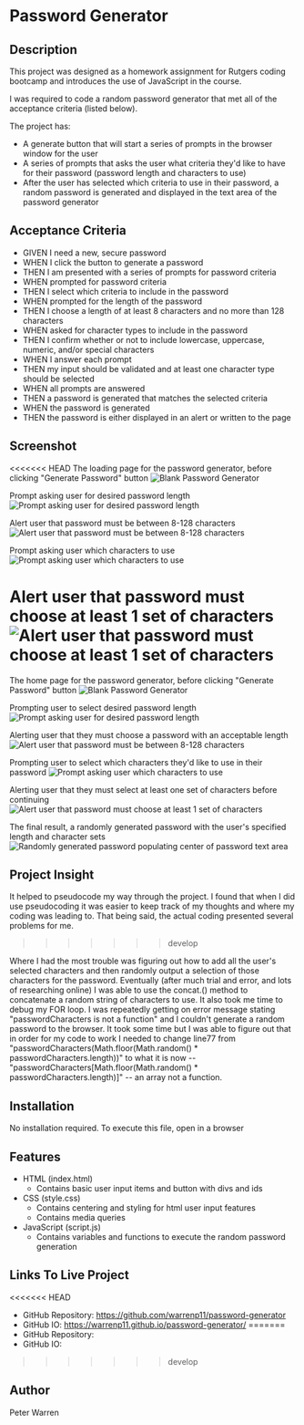 # Password Generator

## Description
This project was designed as a homework assignment for Rutgers coding bootcamp and introduces the use of JavaScript in the course. 

I was required to code a random password generator that met all of the acceptance criteria (listed below).

The project has:
* A generate button that will start a series of prompts in the browser window for the user
* A series of prompts that asks the user what criteria they'd like to have for their password (password length and characters to use)
* After the user has selected which criteria to use in their password, a random password is generated and displayed in the text area of the password generator

## Acceptance Criteria
* GIVEN I need a new, secure password
* WHEN I click the button to generate a password
* THEN I am presented with a series of prompts for password criteria
* WHEN prompted for password criteria
* THEN I select which criteria to include in the password
* WHEN prompted for the length of the password
* THEN I choose a length of at least 8 characters and no more than 128 characters
* WHEN asked for character types to include in the password
* THEN I confirm whether or not to include lowercase, uppercase, numeric, and/or special characters
* WHEN I answer each prompt
* THEN my input should be validated and at least one character type should be selected
* WHEN all prompts are answered
* THEN a password is generated that matches the selected criteria
* WHEN the password is generated
* THEN the password is either displayed in an alert or written to the page

## Screenshot
<<<<<<< HEAD
The loading page for the password generator, before clicking "Generate Password" button
![Blank Password Generator](/images/Screenshot-01.png "Blank Password Generator")

Prompt asking user for desired password length
![Prompt asking user for desired password length](/images/prompt-01.png "Password Length Prompt")

Alert user that password must be between 8-128 characters
![Alert user that password must be between 8-128 characters](/images/prompt-02.png "Password Length Alert")

Prompt asking user which characters to use
![Prompt asking user which characters to use](/images/prompt-03.png "Password Characters Prompt")

Alert user that password must choose at least 1 set of characters
![Alert user that password must choose at least 1 set of characters](/images/prompt-04.png "Password Characters Alert")
=======
The home page for the password generator, before clicking "Generate Password" button
![Blank Password Generator](./assets/images/Screenshot-01.png "Blank Password Generator")

Prompting user to select desired password length
![Prompt asking user for desired password length](./assets/images/prompt-01.png "Password Length Prompt")

Alerting user that they must choose a password with an acceptable length
![Alert user that password must be between 8-128 characters](./assets/images/prompt-02.png "Password Length Alert")

Prompting user to select which characters they'd like to use in their password
![Prompt asking user which characters to use](./assets/images/prompt-03.png "Password Characters Prompt")

Alerting user  that they must select at least one set of characters before continuing
![Alert user that password must choose at least 1 set of characters](./assets/images/prompt-04.png "Password Characters Alert")

The final result, a randomly generated password with the user's specified length and character sets
![Randomly generated password populating center of password text area](./assets/images/prompt-05.png "Filled Random Password")


## Project Insight
It helped to pseudocode my way through the project. I found that when I did use pseudocoding it was easier to keep track of my thoughts and where my coding was leading to. That being said, the actual coding presented several problems for me.
>>>>>>> develop

Where I had the most trouble was figuring out how to add all the user's selected characters and then randomly output a selection of those characters for the password. Eventually (after much trial and error, and lots of researching online) I was able to use the concat.() method to concatenate a random string of characters to use. It also took me time to debug my FOR loop. I was repeatedly getting on error message stating "passwordCharacters is not a function" and I couldn't generate a random password to the browser. It took some time but I was able to figure out that in order for my code to work I needed to change line77 from "passwordCharacters(Math.floor(Math.random() * passwordCharacters.length))" to what it is now -- "passwordCharacters[Math.floor(Math.random() * passwordCharacters.length)]" -- an array not a function. 

## Installation
No installation required. To execute this file, open in a browser

## Features
* HTML (index.html)
    * Contains basic user input items and button with divs and ids
* CSS (style.css)
    * Contains centering and styling for html user input features
    * Contains media queries
* JavaScript (script.js)
    * Contains variables and functions to execute the random password generation

## Links To Live Project
<<<<<<< HEAD
* GitHub Repository: https://github.com/warrenp11/password-generator
* GitHub IO: https://warrenp11.github.io/password-generator/
=======
* GitHub Repository: 
* GitHub IO: 
>>>>>>> develop

## Author
Peter Warren